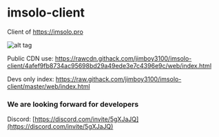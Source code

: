 # imsolo-client
Client of https://imsolo.pro

![alt tag](https://legendmod.ml/banners/iconSolo.png)

Public CDN use: https://rawcdn.githack.com/jimboy3100/imsolo-client/4afef9fb8734ac95698bd29a49ede3e7c4396e9c/web/index.html

Devs only index: https://raw.githack.com/jimboy3100/imsolo-client/master/web/index.html

### We are looking forward for developers

Discord: [https://discord.com/invite/5gXJaJQ](https://discord.com/invite/5gXJaJQ)
